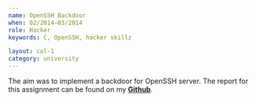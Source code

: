 ```yaml
---
name: OpenSSH Backdoor
when: 02/2014–03/2014
role: Hacker
keywords: C, OpenSSH, hacker skillz

layout: col-1
category: university
---
```


The aim was to implement a backdoor for OpenSSH server.
The report for this assignment can be found on my <strong>[Github](https://github.com/severi/TUWien/blob/master/soft_sec_reports/as1_ssh_backdoor/assignment1_1327768.pdf)</strong>.
